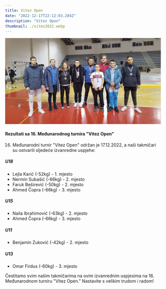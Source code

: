 ```yaml
---
title: Vitez Open
date: "2022-12-17T22:12:03.284Z"
description: "Vitez Open"
thumbnail: ./vitez2022.webp
---
```


![Vitez Open 2022](./vitez2022.webp)

#### Rezultati sa 16. Međunarodnog turnira "Vitez Open"

16. Međunarodni turnir "Vitez Open" održan je 17.12.2022, a naši takmičari su ostvarili sljedeće izvanredne uspjehe:

##### U18
- Lejla Karić (-52kg) - 1. mjesto
- Nermin Subašić (-66kg) - 2. mjesto
- Faruk Beširević (-50kg) - 2. mjesto
- Ahmed Čopra (-66kg) - 3. mjesto

##### U15
- Naila Ibrahimović (-63kg) - 2. mjesto
- Ahmed Čopra (-66kg) - 3. mjesto

##### U11
- Benjamin Zuković (-42kg) - 2. mjesto

##### U13
- Omar Firdus (-60kg) - 3. mjesto

Čestitamo svim našim takmičarima na ovim izvanrednim uspjesima na 16. Međunarodnom turniru "Vitez Open." Nastavite s velikim trudom i radom!
